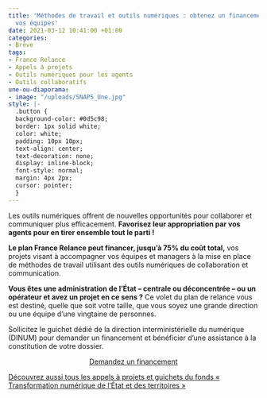 ```yaml
---
title: 'Méthodes de travail et outils numériques : obtenez un financement pour accompagner
  vos équipes'
date: 2021-03-12 10:41:00 +01:00
categories:
- Brève
tags:
- France Relance
- Appels à projets
- Outils numériques pour les agents
- Outils collaboratifs
une-ou-diaporama:
- image: "/uploads/SNAP5_Une.jpg"
style: |-
  .button {
  background-color: #0d5c98;
  border: 1px solid white;
  color: white;
  padding: 10px 10px;
  text-align: center;
  text-decoration: none;
  display: inline-block;
  font-style: normal;
  margin: 4px 2px;
  cursor: pointer;
  }
---
```


Les outils numériques offrent de nouvelles opportunités pour collaborer et communiquer plus efficacement. **Favorisez leur appropriation par vos agents pour en tirer ensemble tout le parti !**

**Le plan France Relance peut financer, jusqu’à 75% du coût total,** vos projets visant à accompagner vos équipes et managers à la mise en place de méthodes de travail utilisant des outils numériques de collaboration et communication.

**Vous êtes une administration de l’État – centrale ou déconcentrée – ou un opérateur et avez un projet en ce sens ?** Ce volet du plan de relance vous est destiné, quelle que soit votre taille, que vous soyez une grande direction ou une équipe d’une vingtaine de personnes. 

Sollicitez le guichet dédié de la direction interministérielle du numérique (DINUM) pour demander un financement et bénéficier d’une assistance à la constitution de votre dossier. 

<p align="center"><a href="https://france-relance.transformation.gouv.fr/b07b-accompagner-lappropriation-des-methodes-de-tr" class="button" title="Demandez un financement - Lien externe">Demandez un financement</a></p>


<div class="lien-important"><p><a href="https://france-relance.transformation.gouv.fr/">Découvrez aussi tous les appels à projets et guichets du fonds « Transformation numérique de l’État et des territoires »</a></p></div>  
